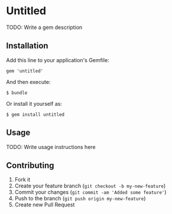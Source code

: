 # Untitled

TODO: Write a gem description

## Installation

Add this line to your application's Gemfile:

    gem 'untitled'

And then execute:

    $ bundle

Or install it yourself as:

    $ gem install untitled

## Usage

TODO: Write usage instructions here

## Contributing

1. Fork it
2. Create your feature branch (`git checkout -b my-new-feature`)
3. Commit your changes (`git commit -am 'Added some feature'`)
4. Push to the branch (`git push origin my-new-feature`)
5. Create new Pull Request
